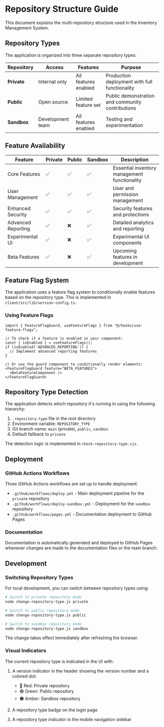 # Repository Structure Guide

This document explains the multi-repository structure used in the Inventory Management System.

## Repository Types

The application is organized into three separate repository types:

| Repository | Access | Features | Purpose |
|------------|--------|----------|---------|
| **Private** | Internal only | All features enabled | Production deployment with full functionality |
| **Public** | Open source | Limited feature set | Public demonstration and community contributions |
| **Sandbox** | Development team | All features enabled | Testing and experimentation |

## Feature Availability

| Feature | Private | Public | Sandbox | Description |
|---------|---------|--------|---------|-------------|
| Core Features | ✅ | ✅ | ✅ | Essential inventory management functionality |
| User Management | ✅ | ✅ | ✅ | User and permission management |
| Enhanced Security | ✅ | ✅ | ✅ | Security features and protections |
| Advanced Reporting | ✅ | ❌ | ✅ | Detailed analytics and reporting |
| Experimental UI | ✅ | ❌ | ✅ | Experimental UI components |
| Beta Features | ✅ | ❌ | ✅ | Upcoming features in development |

## Feature Flag System

The application uses a feature flag system to conditionally enable features based on the repository type. This is implemented in `client/src/lib/version-config.ts`.

### Using Feature Flags

```tsx
import { FeatureFlagGuard, useFeatureFlags } from "@/hooks/use-feature-flags";

// To check if a feature is enabled in your component:
const { isEnabled } = useFeatureFlags();
if (isEnabled('ADVANCED_REPORTING')) {
  // Implement advanced reporting features
}

// Or use the guard component to conditionally render elements:
<FeatureFlagGuard feature="BETA_FEATURES">
  <BetaFeatureComponent />
</FeatureFlagGuard>
```

## Repository Type Detection

The application detects which repository it's running in using the following hierarchy:

1. `.repository-type` file in the root directory
2. Environment variable: `REPOSITORY_TYPE`
3. Git branch name: `main` (private), `public`, `sandbox`
4. Default fallback to `private`

The detection logic is implemented in `check-repository-type.cjs`.

## Deployment

### GitHub Actions Workflows

Three GitHub Actions workflows are set up to handle deployment:

- `.github/workflows/deploy.yml` - Main deployment pipeline for the `private` repository
- `.github/workflows/deploy-sandbox.yml` - Deployment for the `sandbox` repository
- `.github/workflows/pages.yml` - Documentation deployment to GitHub Pages

### Documentation

Documentation is automatically generated and deployed to GitHub Pages whenever changes are made to the documentation files or the main branch.

## Development

### Switching Repository Types

For local development, you can switch between repository types using:

```bash
# Switch to private repository mode
node change-repository-type.js private

# Switch to public repository mode
node change-repository-type.js public

# Switch to sandbox repository mode
node change-repository-type.js sandbox
```

The change takes effect immediately after refreshing the browser.

### Visual Indicators

The current repository type is indicated in the UI with:

1. A version indicator in the header showing the version number and a colored dot:
   - 🔴 Red: Private repository
   - 🟢 Green: Public repository
   - 🟠 Amber: Sandbox repository

2. A repository type badge on the login page

3. A repository type indicator in the mobile navigation sidebar